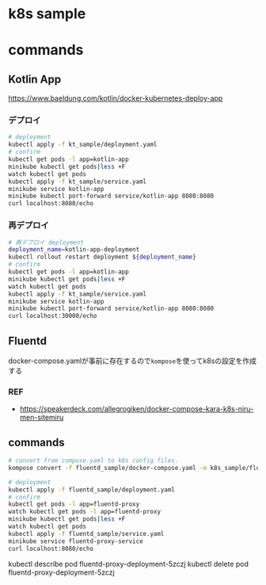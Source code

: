 # k8s sample

# commands

## Kotlin App

https://www.baeldung.com/kotlin/docker-kubernetes-deploy-app

### デプロイ

```bash
# deployment
kubectl apply -f kt_sample/deployment.yaml
# confirm
kubectl get pods -l app=kotlin-app
minikube kubectl get pods|less +F 
watch kubectl get pods
kubectl apply -f kt_sample/service.yaml
minikube service kotlin-app
minikube kubectl port-forward service/kotlin-app 8080:8080
curl localhost:8080/echo
```

### 再デプロイ

```bash
# 再デプロイ deployment
deployment_name=kotlin-app-deployment
kubectl rollout restart deployment ${deployment_name}
# confirm
kubectl get pods -l app=kotlin-app
minikube kubectl get pods|less +F 
watch kubectl get pods
kubectl apply -f kt_sample/service.yaml
minikube service kotlin-app
minikube kubectl port-forward service/kotlin-app 8080:8080
curl localhost:30000/echo
```

## Fluentd

docker-compose.yamlが事前に存在するので`kompose`を使ってk8sの設定を作成する

### REF

- https://speakerdeck.com/allegrogiken/docker-compose-kara-k8s-niru-men-sitemiru

## commands

```bash
# convert from compose.yaml to k8s config files.
kompose convert -f fluentd_sample/docker-compose.yaml -o k8s_sample/fluentd_sample
```

```bash
# deployment
kubectl apply -f fluentd_sample/deployment.yaml
# confirm
kubectl get pods -l app=fluentd-proxy
watch kubectl get pods -l app=fluentd-proxy
minikube kubectl get pods|less +F 
watch kubectl get pods
kubectl apply -f fluentd_sample/service.yaml
minikube service fluentd-proxy-service
curl localhost:8080/echo
```

kubectl describe pod fluentd-proxy-deployment-5zczj
kubectl delete pod fluentd-proxy-deployment-5zczj
